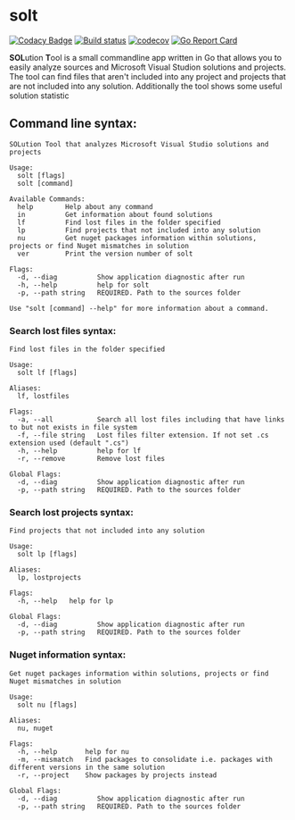 solt
====

[![Codacy Badge](https://api.codacy.com/project/badge/Grade/b8b9bdf73cfb4e97888b6ff7b48bfc84)](https://app.codacy.com/manual/egoroff/solt?utm_source=github.com&utm_medium=referral&utm_content=aegoroff/solt&utm_campaign=Badge_Grade_Dashboard)
[![Build status](https://ci.appveyor.com/api/projects/status/tgx6ai9erbgfq2ij?svg=true)](https://ci.appveyor.com/project/aegoroff/solt) [![codecov](https://codecov.io/gh/aegoroff/solt/branch/master/graph/badge.svg)](https://codecov.io/gh/aegoroff/solt) [![Go Report Card](https://goreportcard.com/badge/github.com/aegoroff/solt)](https://goreportcard.com/report/github.com/aegoroff/solt)

**SOL**ution **T**ool is a small commandline app written in Go that allows you to easily analyze
sources and Microsoft Visual Studion solutions and projects.
The tool can find files that aren't included into any project and projects that
are not included into any solution. Additionally the tool shows some useful
solution statistic

Command line syntax:
--------------------
```
SOLution Tool that analyzes Microsoft Visual Studio solutions and projects

Usage:
  solt [flags]
  solt [command]

Available Commands:
  help        Help about any command
  in          Get information about found solutions
  lf          Find lost files in the folder specified
  lp          Find projects that not included into any solution
  nu          Get nuget packages information within solutions, projects or find Nuget mismatches in solution
  ver         Print the version number of solt

Flags:
  -d, --diag          Show application diagnostic after run
  -h, --help          help for solt
  -p, --path string   REQUIRED. Path to the sources folder

Use "solt [command] --help" for more information about a command.
```
### Search lost files syntax:

```
Find lost files in the folder specified

Usage:
  solt lf [flags]

Aliases:
  lf, lostfiles

Flags:
  -a, --all           Search all lost files including that have links to but not exists in file system
  -f, --file string   Lost files filter extension. If not set .cs extension used (default ".cs")
  -h, --help          help for lf
  -r, --remove        Remove lost files

Global Flags:
  -d, --diag          Show application diagnostic after run
  -p, --path string   REQUIRED. Path to the sources folder
```
### Search lost projects syntax:
```
Find projects that not included into any solution

Usage:
  solt lp [flags]

Aliases:
  lp, lostprojects

Flags:
  -h, --help   help for lp

Global Flags:
  -d, --diag          Show application diagnostic after run
  -p, --path string   REQUIRED. Path to the sources folder
```
### Nuget information syntax:
```
Get nuget packages information within solutions, projects or find Nuget mismatches in solution

Usage:
  solt nu [flags]

Aliases:
  nu, nuget

Flags:
  -h, --help       help for nu
  -m, --mismatch   Find packages to consolidate i.e. packages with different versions in the same solution
  -r, --project    Show packages by projects instead

Global Flags:
  -d, --diag          Show application diagnostic after run
  -p, --path string   REQUIRED. Path to the sources folder
```